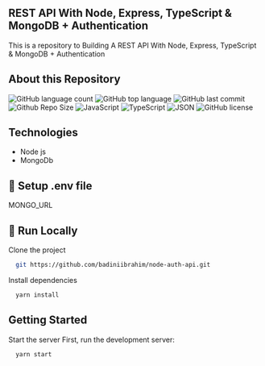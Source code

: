 ## REST API With Node, Express, TypeScript & MongoDB + Authentication
This is a repository to Building A REST API With Node, Express, TypeScript & MongoDB + Authentication


## About this Repository
![GitHub language count](https://img.shields.io/github/languages/count/badiniibrahim/node-auth-api)
![GitHub top language](https://img.shields.io/github/languages/top/badiniibrahim/node-auth-api)
![GitHub last commit](https://img.shields.io/github/last-commit/badiniibrahim/node-auth-api)
![Github Repo Size](https://img.shields.io/github/repo-size/badiniibrahim/node-auth-api)
<img src="https://img.shields.io/badge/JavaScript-F7DF1E.svg?style&logo=JavaScript&logoColor=black" alt="JavaScript" />
<img src="https://img.shields.io/badge/TypeScript-3178C6.svg?style&logo=TypeScript&logoColor=white" alt="TypeScript" />
<img src="https://img.shields.io/badge/JSON-000000.svg?style&logo=JSON&logoColor=white" alt="JSON" />
<img src="https://img.shields.io/github/license/Yuberley/ChatGPT-App-React-Native-TypeScript?style&color=5D6D7E" alt="GitHub license" />

## Technologies
- Node js
- MongoDb
  
## 🔐 Setup .env file
MONGO_URL

## :running: Run Locally

Clone the project

```bash
  git https://github.com/badiniibrahim/node-auth-api.git
```

Install dependencies
```bash
  yarn install
```

## Getting Started

Start the server
First, run the development server:

```bash
  yarn start
```
